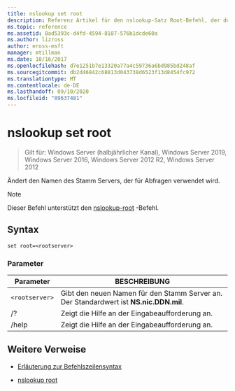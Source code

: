 ```yaml
---
title: nslookup set root
description: Referenz Artikel für den nslookup-Satz Root-Befehl, der den Namen des Stamm Servers ändert, der für Abfragen verwendet wird.
ms.topic: reference
ms.assetid: 8ad5393c-d4fd-4594-8187-576b1dcde60a
ms.author: lizross
author: eross-msft
manager: mtillman
ms.date: 10/16/2017
ms.openlocfilehash: d7e1251b7e13320a77a4c59736a6bd985bd248af
ms.sourcegitcommit: db2d46842c68813d043738d6523f13d8454fc972
ms.translationtype: MT
ms.contentlocale: de-DE
ms.lasthandoff: 09/10/2020
ms.locfileid: "89637481"
---
```

# <a name="nslookup-set-root"></a>nslookup set root

> Gilt für: Windows Server (halbjährlicher Kanal), Windows Server 2019, Windows Server 2016, Windows Server 2012 R2, Windows Server 2012

Ändert den Namen des Stamm Servers, der für Abfragen verwendet wird.

> [!NOTE]
> Dieser Befehl unterstützt den [nslookup-root](nslookup-root.md) -Befehl.

## <a name="syntax"></a>Syntax

```
set root=<rootserver>
```

### <a name="parameters"></a>Parameter

| Parameter | BESCHREIBUNG |
| ---------- | ---------- |
| `<rootserver>` | Gibt den neuen Namen für den Stamm Server an. Der Standardwert ist **NS.nic.DDN.mil**. |
| /? | Zeigt die Hilfe an der Eingabeaufforderung an. |
| /help | Zeigt die Hilfe an der Eingabeaufforderung an. |

## <a name="additional-references"></a>Weitere Verweise

- [Erläuterung zur Befehlszeilensyntax](command-line-syntax-key.md)

- [nslookup root](nslookup-root.md)
